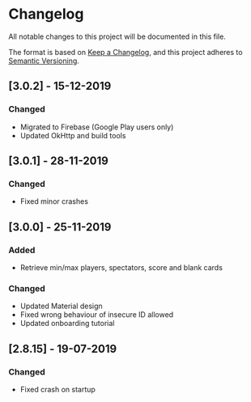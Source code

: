 # Changelog
All notable changes to this project will be documented in this file.

The format is based on [Keep a Changelog](https://keepachangelog.com/en/1.0.0/),
and this project adheres to [Semantic Versioning](https://semver.org/spec/v2.0.0.html).

## [3.0.2] - 15-12-2019
### Changed
- Migrated to Firebase (Google Play users only)
- Updated OkHttp and build tools


## [3.0.1] - 28-11-2019
### Changed
- Fixed minor crashes


## [3.0.0] - 25-11-2019
### Added
- Retrieve min/max players, spectators, score and blank cards

### Changed
- Updated Material design
- Fixed wrong behaviour of insecure ID allowed
- Updated onboarding tutorial


## [2.8.15] - 19-07-2019
### Changed
- Fixed crash on startup